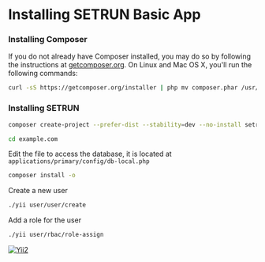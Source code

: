 Installing SETRUN Basic App
==============
### Installing Composer

If you do not already have Composer installed, you may do so by following the instructions at
[getcomposer.org](https://getcomposer.org/download/). On Linux and Mac OS X, you'll run the following commands:

```bash
curl -sS https://getcomposer.org/installer | php mv composer.phar /usr/local/bin/composer
```

### Installing SETRUN

```bash
composer create-project --prefer-dist --stability=dev --no-install setrun/setrun-app-basic example.com
```

```bash
cd example.com
```

Edit the file to access the database, it is located at `applications/primary/config/db-local.php`


```bash
composer install -o
```

Create a new user

```bash
./yii user/user/create 
```

Add a role for the user

```bash
./yii user/rbac/role-assign
```

[![Yii2](https://img.shields.io/badge/Powered_by-Yii_Framework-green.svg?style=flat)](http://www.yiiframework.com/)
